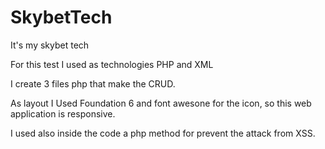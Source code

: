 # SkybetTech
It's my skybet tech

For this test I used as technologies PHP and XML

I create 3 files php that make the CRUD.

As layout I Used Foundation 6 and font awesone for the icon, so this web application is responsive.

I used also inside the code a php method for prevent the attack from XSS.
